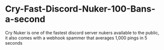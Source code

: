 # Cry-Fast-Discord-Nuker-100-Bans-a-second
Cry Nuker is one of the fastest discord server nukers available to the public, it also comes with a webhook spammer that averages 1,000 pings in 5 seconds
